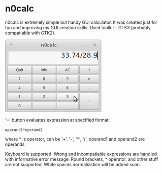 # n0calc

n0calc is extremely simple but handy GUI calculator. It was created just for fun and improving my GUI creation skills. Used toolkit - GTK3 (probably compatiable with GTK2).

![n0calc preview](https://raw.githubusercontent.com/xdevelnet/filedrop/master/img/n0calc.png)

'=' button evaluates expression at specified format:

`operand1*operand2`

where * is operator, can be '+', '-', '*', '/', operand1 and operand2 are operands.

Keyboard is supported. Wrong and incompatiable expressions are handled with informative error message. Round brackets, ^ operator, and other stuff are not supported. White spaces normalization will be added soon.
